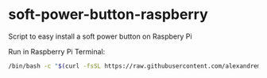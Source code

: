 # soft-power-button-raspberry
Script to easy install a soft power button on Raspbery Pi


Run in Raspberry Pi Terminal:

```bash
/bin/bash -c "$(curl -fsSL https://raw.githubusercontent.com/alexandremendoncaalvaro/soft-power-button-raspberry/master/install.sh)"
```